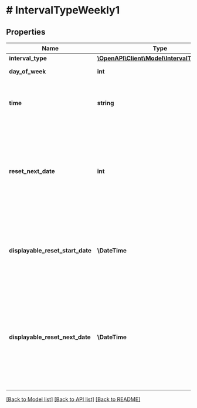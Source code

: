 # # IntervalTypeWeekly1

## Properties

Name | Type | Description | Notes
------------ | ------------- | ------------- | -------------
**interval_type** | [**\OpenAPI\Client\Model\IntervalTypeWeekly**](IntervalTypeWeekly.md) |  | [optional]
**day_of_week** | **int** | Day of the week when the reward chain is reset, where &#x60;1&#x60; is Monday and &#x60;7&#x60; is Sunday. | [optional]
**time** | **string** | Time when the reward chain is reset in the desired time zone (rounding to hours). &lt;br&gt;&lt;br&gt; For example, the set time for the reward chain reset is 01:00 for the Kuala Lumpur time zone (GMT+8). In this case, the value of the &#x60;time&#x60; parameter is &#x60;01:00:00+08:00&#x60;. | [optional]
**reset_next_date** | **int** | Calculated date and time when the reward chain will be reset next time &lt;a href&#x3D;\&quot;https://en.wikipedia.org/wiki/Unix_time\&quot; target&#x3D;\&quot;_blank\&quot;&gt;(Unix Timestamp)&lt;/a&gt;. &lt;br&gt;&lt;br&gt; For example, the reward chain is reset monthly, starting from March 1, 2024, at 01:00 Kuala Lumpur time (GMT+8). The date and time of the next reward chain reset, April 1, 2024 at 01:00 Kuala Lumpur time (GMT+8), which equals March 31, 2024 17:00 GMT+0 or &#x60;1711904400000&#x60; in the Unix Timestamp format. &lt;br&gt;&lt;br&gt; Example: &#x60;1711904400000&#x60; | [optional]
**displayable_reset_start_date** | **\DateTime** | Date and time of the first reset of the reward chain. &lt;br&gt;&lt;br&gt; For example, the date and time of the first reset of the reward chain is March 1, 2024, at 01:00 Kuala Lumpur time, or &#x60;2024-03-01T01:00:00+08:00&#x60; in the &lt;a href&#x3D;\&quot;https://en.wikipedia.org/wiki/ISO_8601\&quot; target&#x3D;\&quot;_blank\&quot;&gt;ISO 8601&lt;/a&gt; format. &lt;br&gt;&lt;br&gt; Example: &#x60;2024-03-01T01:00:00+08:00&#x60; | [optional]
**displayable_reset_next_date** | **\DateTime** | Calculated date and time when the reward chain will be reset next time &lt;a href&#x3D;\&quot;https://en.wikipedia.org/wiki/ISO_8601\&quot; target&#x3D;\&quot;_blank\&quot;&gt;(ISO 8601)&lt;/a&gt;. &lt;br&gt;&lt;br&gt; For example, the reward chain is reset monthly, starting from March 1, 2024, at 01:00 Kuala Lumpur time. The date and time of the next reward chain reset: April 1, 2024 at 01:00 Kuala Lumpur time, which equals &#x60;2024-04-01T01:00:00+08:00&#x60; in the &lt;a href&#x3D;\&quot;https://en.wikipedia.org/wiki/ISO_8601\&quot; target&#x3D;\&quot;_blank\&quot;&gt;ISO 8601&lt;/a&gt; format. &lt;br&gt;&lt;br&gt; Example: &#x60;2024-04-01T01:00:00+08:00&#x60; | [optional]

[[Back to Model list]](../../README.md#models) [[Back to API list]](../../README.md#endpoints) [[Back to README]](../../README.md)
